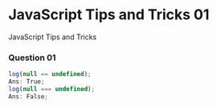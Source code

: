 # JavaScript Tips and Tricks 01

JavaScript Tips and Tricks

### Question 01

```javascript
log(null == undefined);
Ans: True;
log(null === undefined);
Ans: False;
```
